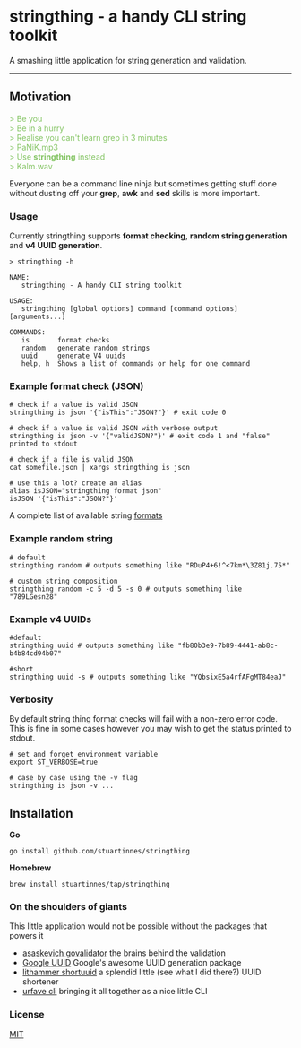 # stringthing - a handy CLI string toolkit 

A smashing little application for string generation and validation.

---
## Motivation

<span style="color:#83c462">
> Be you <br />
> Be in a hurry <br />
> Realise you can't learn grep in 3 minutes <br />
> PaNiK.mp3 <br />
> Use <b>stringthing</b> instead <br />
> Kalm.wav
</span>

Everyone can be a command line ninja but sometimes getting stuff done without dusting off your **grep**, **awk** and **sed** skills is more important.

### Usage 
Currently stringthing supports **format checking**, **random string generation** and **v4 UUID generation**. 

```shell
> stringthing -h 

NAME:
   stringthing - A handy CLI string toolkit 

USAGE:
   stringthing [global options] command [command options] [arguments...]

COMMANDS:
   is       format checks
   random   generate random strings
   uuid     generate V4 uuids
   help, h  Shows a list of commands or help for one command 
```

### Example format check (JSON)

```shell
# check if a value is valid JSON 
stringthing is json '{"isThis":"JSON?"}' # exit code 0

# check if a value is valid JSON with verbose output 
stringthing is json -v '{"validJSON?"}' # exit code 1 and "false" printed to stdout

# check if a file is valid JSON
cat somefile.json | xargs stringthing is json 

# use this a lot? create an alias 
alias isJSON="stringthing format json"
isJSON '{"isThis":"JSON?"}'
```

A complete list of available string [formats](./formats.md) 

### Example random string 

```shell
# default 
stringthing random # outputs something like "RDuP4+6!^<7km*\3Z81j.75*"

# custom string composition 
stringthing random -c 5 -d 5 -s 0 # outputs something like "789LGesn28"
```

### Example v4 UUIDs

```shell 
#default 
stringthing uuid # outputs something like "fb80b3e9-7b89-4441-ab8c-b4b84cd94b07"

#short 
stringthing uuid -s # outputs something like "YQbsixE5a4rfAFgMT84eaJ"
```

### Verbosity 

By default string thing format checks will fail with a non-zero error code. This is fine in some cases however you may wish to 
get the status printed to stdout. 

```shell
# set and forget environment variable 
export ST_VERBOSE=true

# case by case using the -v flag
stringthing is json -v ...
```



## Installation

**Go** 

```shell 
go install github.com/stuartinnes/stringthing
```

**Homebrew**

```shell 
brew install stuartinnes/tap/stringthing
```

### On the shoulders of giants

This little application would not be possible without the packages that powers it

* [asaskevich govalidator](https://github.com/asaskevich/govalidator) the brains behind the validation 
* [Google UUID](https://github.com/google/uuid) Google's awesome UUID generation package
* [lithammer shortuuid](https://github.com/lithammer/shortuuid) a splendid little (see what I did there?) UUID shortener
* [urfave cli](https://github.com/urfave/cli) bringing it all together as a nice little CLI 

### License 

[MIT](./LICENSE)
